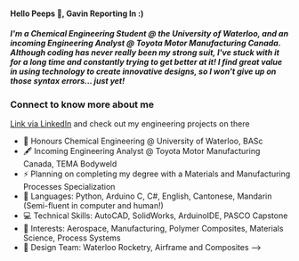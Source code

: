 #### Hello Peeps 👋, Gavin Reporting In :)

##### I'm a Chemical Engineering Student @ the University of Waterloo, and an incoming Engineering Analyst @ Toyota Motor Manufacturing Canada. Although coding has never really been my strong suit, I've stuck with it for a long time and constantly trying to get better at it! I find great value in using technology to create innovative designs, so I won't give up on those syntax errors... just yet!

### Connect to know more about me

[Link via LinkedIn](https://www.linkedin.com/in/gavinj-liu/) and check out my engineering projects on there

- 🔭 Honours Chemical Engineering @ University of Waterloo, BASc
- 🖋️ Incoming Engineering Analyst @ Toyota Motor Manufacturing Canada, TEMA Bodyweld
- ⚡ Planning on completing my degree with a Materials and Manufacturing Processes Specialization
- 💬 Languages: Python, Arduino C, C#, English, Cantonese, Mandarin (Semi-fluent in computer and human!)
- 💻 Technical Skills: AutoCAD, SolidWorks, ArduinoIDE, PASCO Capstone
- 🔌 Interests: Aerospace, Manufacturing, Polymer Composites, Materials Science, Process Systems
- 🚀 Design Team: Waterloo Rocketry, Airframe and Composites
-->
